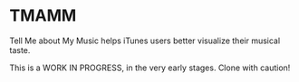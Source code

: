 TMAMM
=====

Tell Me about My Music helps iTunes users better visualize their musical taste. 

This is a WORK IN PROGRESS, in the very early stages. Clone with caution!
